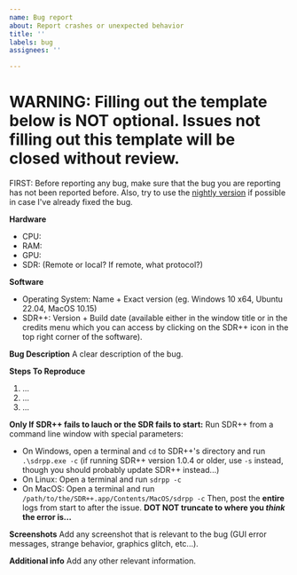 ```yaml
---
name: Bug report
about: Report crashes or unexpected behavior
title: ''
labels: bug
assignees: ''

---
```


# WARNING: Filling out the template below is NOT optional. Issues not filling out this template will be closed without review.

FIRST: Before reporting any bug, make sure that the bug you are reporting has not been reported before. Also, try to use the [nightly version](https://www.sdrpp.org/nightly) if possible in case I've already fixed the bug.

**Hardware**
- CPU: 
- RAM:
- GPU: 
- SDR: (Remote or local? If remote, what protocol?)

**Software**
- Operating System: Name + Exact version (eg. Windows 10 x64, Ubuntu 22.04, MacOS 10.15)
- SDR++: Version + Build date (available either in the window title or in the credits menu which you can access by clicking on the SDR++ icon in the top right corner of the software).

**Bug Description**
A clear description of the bug.

**Steps To Reproduce**
1. ...
2. ...
3. ...

**Only If SDR++ fails to lauch or the SDR fails to start:**
Run SDR++ from a command line window with special parameters:
* On Windows, open a terminal and `cd` to SDR++'s directory and run `.\sdrpp.exe -c` (if running SDR++ version 1.0.4 or older, use `-s` instead, though you should probably update SDR++ instead...)
* On Linux: Open a terminal and run `sdrpp -c`
* On MacOS: Open a terminal and run `/path/to/the/SDR++.app/Contents/MacOS/sdrpp -c`
Then, post the **entire** logs from start to after the issue. **DOT NOT truncate to where you *think* the error is...**

**Screenshots**
Add any screenshot that is relevant to the bug (GUI error messages, strange behavior, graphics glitch, etc...).

**Additional info**
Add any other relevant information.
